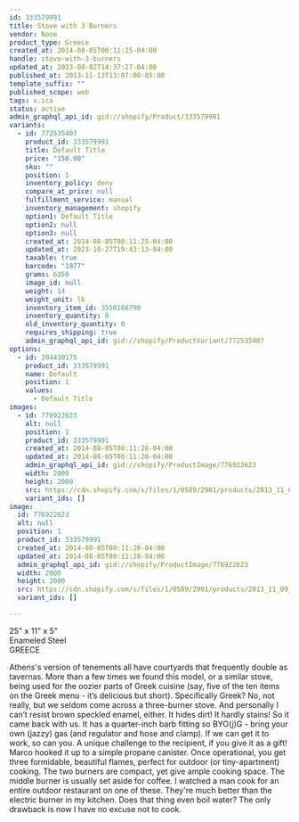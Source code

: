 ```yaml
---
id: 333579991
title: Stove with 3 Burners
vendor: None
product_type: Greece
created_at: 2014-08-05T00:11:25-04:00
handle: stove-with-3-burners
updated_at: 2023-08-02T14:37:27-04:00
published_at: 2013-11-13T13:07:00-05:00
template_suffix: ""
published_scope: web
tags: x.ica
status: active
admin_graphql_api_id: gid://shopify/Product/333579991
variants:
  - id: 772535407
    product_id: 333579991
    title: Default Title
    price: "150.00"
    sku: ""
    position: 1
    inventory_policy: deny
    compare_at_price: null
    fulfillment_service: manual
    inventory_management: shopify
    option1: Default Title
    option2: null
    option3: null
    created_at: 2014-08-05T00:11:25-04:00
    updated_at: 2023-10-27T19:43:13-04:00
    taxable: true
    barcode: "1977"
    grams: 6350
    image_id: null
    weight: 14
    weight_unit: lb
    inventory_item_id: 3550166790
    inventory_quantity: 0
    old_inventory_quantity: 0
    requires_shipping: true
    admin_graphql_api_id: gid://shopify/ProductVariant/772535407
options:
  - id: 394430175
    product_id: 333579991
    name: Default
    position: 1
    values:
      - Default Title
images:
  - id: 776922623
    alt: null
    position: 1
    product_id: 333579991
    created_at: 2014-08-05T00:11:28-04:00
    updated_at: 2014-08-05T00:11:28-04:00
    admin_graphql_api_id: gid://shopify/ProductImage/776922623
    width: 2000
    height: 2000
    src: https://cdn.shopify.com/s/files/1/0589/2901/products/2013_11_09_Kiosk_1531.jpeg?v=1407211888
    variant_ids: []
image:
  id: 776922623
  alt: null
  position: 1
  product_id: 333579991
  created_at: 2014-08-05T00:11:28-04:00
  updated_at: 2014-08-05T00:11:28-04:00
  admin_graphql_api_id: gid://shopify/ProductImage/776922623
  width: 2000
  height: 2000
  src: https://cdn.shopify.com/s/files/1/0589/2901/products/2013_11_09_Kiosk_1531.jpeg?v=1407211888
  variant_ids: []

---
```


25" x 11" x 5"  
Enameled Steel   
GREECE

Athens's version of tenements all have courtyards that frequently double as tavernas. More than a few times we found this model, or a similar stove, being used for the oozier parts of Greek cuisine (say, five of the ten items on the Greek menu - it’s delicious but short). Specifically Greek? No, not really, but we seldom come across a three-burner stove. And personally I can’t resist brown speckled enamel, either. It hides dirt! It hardly stains! So it came back with us. It has a quarter-inch barb fitting so BYO(j)G - bring your own (jazzy) gas (and regulator and hose and clamp). If we can get it to work, so can you. A unique challenge to the recipient, if you give it as a gift! Marco hooked it up to a simple propane canister. Once operational, you get three formidable, beautiful flames, perfect for outdoor (or tiny-apartment) cooking. The two burners are compact, yet give ample cooking space. The middle burner is usually set aside for coffee. I watched a man cook for an entire outdoor restaurant on one of these. They're much better than the electric burner in my kitchen. Does that thing even boil water? The only drawback is now I have no excuse not to cook.